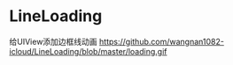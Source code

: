 # LineLoading
给UIView添加边框线动画
https://github.com/wangnan1082-icloud/LineLoading/blob/master/loading.gif
